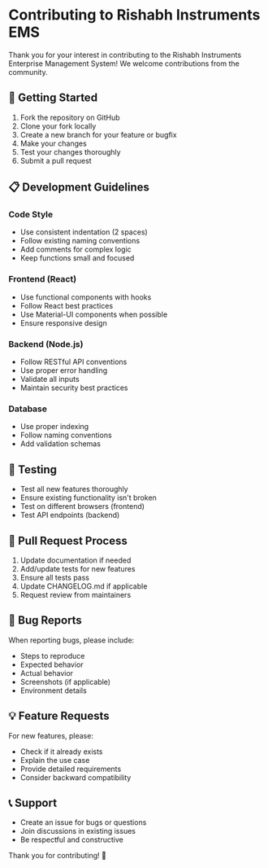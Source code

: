 # Contributing to Rishabh Instruments EMS

Thank you for your interest in contributing to the Rishabh Instruments Enterprise Management System! We welcome contributions from the community.

## 🚀 Getting Started

1. Fork the repository on GitHub
2. Clone your fork locally
3. Create a new branch for your feature or bugfix
4. Make your changes
5. Test your changes thoroughly
6. Submit a pull request

## 📋 Development Guidelines

### Code Style
- Use consistent indentation (2 spaces)
- Follow existing naming conventions
- Add comments for complex logic
- Keep functions small and focused

### Frontend (React)
- Use functional components with hooks
- Follow React best practices
- Use Material-UI components when possible
- Ensure responsive design

### Backend (Node.js)
- Follow RESTful API conventions
- Use proper error handling
- Validate all inputs
- Maintain security best practices

### Database
- Use proper indexing
- Follow naming conventions
- Add validation schemas

## 🧪 Testing

- Test all new features thoroughly
- Ensure existing functionality isn't broken
- Test on different browsers (frontend)
- Test API endpoints (backend)

## 📝 Pull Request Process

1. Update documentation if needed
2. Add/update tests for new features
3. Ensure all tests pass
4. Update CHANGELOG.md if applicable
5. Request review from maintainers

## 🐛 Bug Reports

When reporting bugs, please include:
- Steps to reproduce
- Expected behavior
- Actual behavior
- Screenshots (if applicable)
- Environment details

## 💡 Feature Requests

For new features, please:
- Check if it already exists
- Explain the use case
- Provide detailed requirements
- Consider backward compatibility

## 📞 Support

- Create an issue for bugs or questions
- Join discussions in existing issues
- Be respectful and constructive

Thank you for contributing! 🙏
